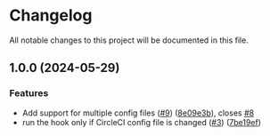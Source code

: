 # Changelog

All notable changes to this project will be documented in this file.

## 1.0.0 (2024-05-29)


### Features

* Add support for multiple config files ([#9](https://github.com/zahorniak/pre-commit-circleci/issues/9)) ([8e09e3b](https://github.com/zahorniak/pre-commit-circleci/commit/8e09e3beddcba3c940c551931154dcca985a369c)), closes [#8](https://github.com/zahorniak/pre-commit-circleci/issues/8)
* run the hook only if CircleCI config file is changed ([#3](https://github.com/zahorniak/pre-commit-circleci/issues/3)) ([7be19ef](https://github.com/zahorniak/pre-commit-circleci/commit/7be19ef101e9b99aecf964b69a704cc4fe752533))
